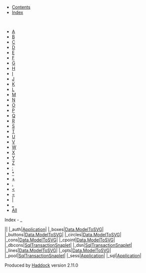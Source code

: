 -   [Contents](index.html)
-   [Index](doc-index.html)

 

-   [A](doc-index-A.html)
-   [B](doc-index-B.html)
-   [C](doc-index-C.html)
-   [D](doc-index-D.html)
-   [E](doc-index-E.html)
-   [F](doc-index-F.html)
-   [G](doc-index-G.html)
-   [H](doc-index-H.html)
-   [I](doc-index-I.html)
-   [J](doc-index-J.html)
-   [K](doc-index-K.html)
-   [L](doc-index-L.html)
-   [M](doc-index-M.html)
-   [N](doc-index-N.html)
-   [O](doc-index-O.html)
-   [P](doc-index-P.html)
-   [Q](doc-index-Q.html)
-   [R](doc-index-R.html)
-   [S](doc-index-S.html)
-   [T](doc-index-T.html)
-   [U](doc-index-U.html)
-   [V](doc-index-V.html)
-   [W](doc-index-W.html)
-   [X](doc-index-X.html)
-   [Y](doc-index-Y.html)
-   [Z](doc-index-Z.html)
-   [:](doc-index-58.html)
-   [\*](doc-index-42.html)
-   [+](doc-index-43.html)
-   [.](doc-index-46.html)
-   [\<](doc-index-60.html)
-   [=](doc-index-61.html)
-   [|](doc-index-124.html)
-   [\_](doc-index-95.html)
-   [All](doc-index-All.html)

Index - \_

||
|\_auth|[Application](Application.html#v:_auth)|
|\_boxes|[Data.ModelToSVG](Data-ModelToSVG.html#v:_boxes)|
|\_buttons|[Data.ModelToSVG](Data-ModelToSVG.html#v:_buttons)|
|\_circles|[Data.ModelToSVG](Data-ModelToSVG.html#v:_circles)|
|\_cons|[Data.ModelToSVG](Data-ModelToSVG.html#v:_cons)|
|\_cpoint|[Data.ModelToSVG](Data-ModelToSVG.html#v:_cpoint)|
|\_dbcons|[SqlTransactionSnaplet](SqlTransactionSnaplet.html#v:_dbcons)|
|\_dsn|[SqlTransactionSnaplet](SqlTransactionSnaplet.html#v:_dsn)|
|\_lines|[Data.ModelToSVG](Data-ModelToSVG.html#v:_lines)|
|\_opts|[Data.ModelToSVG](Data-ModelToSVG.html#v:_opts)|
|\_pool|[SqlTransactionSnaplet](SqlTransactionSnaplet.html#v:_pool)|
|\_sess|[Application](Application.html#v:_sess)|
|\_sql|[Application](Application.html#v:_sql)|

Produced by [Haddock](http://www.haskell.org/haddock/) version 2.11.0
